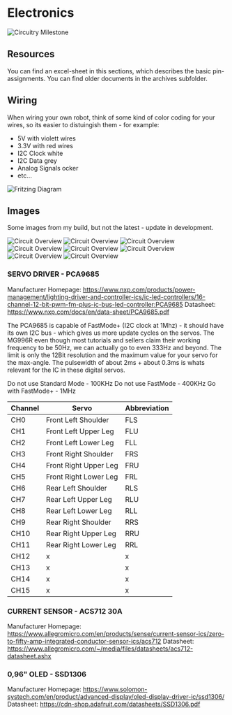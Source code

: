 ﻿# Electronics #

![Circuitry Milestone](https://github.com/michaelkubina/SpotMicroESP32/blob/master/electronics/circuitry_working.jpg)

## Resources ##

You can find an excel-sheet in this sections, which describes the basic pin-assignments. You can find older documents in the archives subfolder.

## Wiring ##

When wiring your own robot, think of some kind of color coding for your wires, so its easier to distuingish them - for example:
* 5V with violett wires
* 3.3V with red wires
* I2C Clock white
* I2C Data grey
* Analog Signals ocker 
* etc...

![Fritzing Diagram](https://github.com/michaelkubina/SpotMicroESP32/blob/master/electronics/2020-02-03_Circuitry_final.png)

## Images ##

Some images from my build, but not the latest - update in development.

![Circuit Overview](https://github.com/michaelkubina/SpotMicroESP32/blob/master/electronics/images/electronics_0001.jpg)
![Circuit Overview](https://github.com/michaelkubina/SpotMicroESP32/blob/master/electronics/images/electronics_0002.jpg)
![Circuit Overview](https://github.com/michaelkubina/SpotMicroESP32/blob/master/electronics/images/electronics_0003.jpg)
![Circuit Overview](https://github.com/michaelkubina/SpotMicroESP32/blob/master/electronics/images/electronics_0004.jpg)
![Circuit Overview](https://github.com/michaelkubina/SpotMicroESP32/blob/master/electronics/images/electronics_0005.jpg)
![Circuit Overview](https://github.com/michaelkubina/SpotMicroESP32/blob/master/electronics/images/electronics_0006.jpg)
![Circuit Overview](https://github.com/michaelkubina/SpotMicroESP32/blob/master/electronics/images/electronics_0007.jpg)
![Circuit Overview](https://github.com/michaelkubina/SpotMicroESP32/blob/master/electronics/images/electronics_0008.jpg)

### SERVO DRIVER - PCA9685 ###

Manufacturer Homepage: https://www.nxp.com/products/power-management/lighting-driver-and-controller-ics/ic-led-controllers/16-channel-12-bit-pwm-fm-plus-ic-bus-led-controller:PCA9685
Datasheet: https://www.nxp.com/docs/en/data-sheet/PCA9685.pdf

The PCA9685 is capable of FastMode+ (I2C clock at 1Mhz) - it should have its own I2C bus - which gives us more update cycles on the servos. The MG996R even though most tutorials and sellers claim their working frequency to be 50Hz, we can actually go to even 333Hz and beyond. The limit is only the 12Bit resolution and the maximum value for your servo for the max-angle. The pulsewidth of about 2ms + about 0.3ms is whats relevant for the IC in these digital servos.

Do not use Standard Mode - 100KHz
Do not use FastMode - 400KHz
Go with FastMode+ - 1MHz

| Channel | Servo | Abbreviation        |
|---------|-------|---------------------|
| CH0     | Front Left Shoulder   | FLS |
| CH1     | Front Left Upper Leg  | FLU |
| CH2     | Front Left Lower Leg  | FLL |
| CH3     | Front Right Shoulder  | FRS |
| CH4     | Front Right Upper Leg | FRU |
| CH5     | Front Right Lower Leg | FRL |
| CH6     | Rear Left Shoulder    | RLS |
| CH7     | Rear Left Upper Leg   | RLU |
| CH8     | Rear Left Lower Leg   | RLL |
| CH9     | Rear Right Shoulder   | RRS |
| CH10    | Rear Right Upper Leg  | RRU |
| CH11    | Rear Right Lower Leg  | RRL |
| CH12    | x | x |
| CH13    | x | x |
| CH14    | x | x |
| CH15    | x | x |

### CURRENT SENSOR - ACS712 30A ###

Manufacturer Homepage: https://www.allegromicro.com/en/products/sense/current-sensor-ics/zero-to-fifty-amp-integrated-conductor-sensor-ics/acs712
Datasheet: https://www.allegromicro.com/~/media/files/datasheets/acs712-datasheet.ashx

### 0,96" OLED - SSD1306 ###

Manufacturer Homepage: https://www.solomon-systech.com/en/product/advanced-display/oled-display-driver-ic/ssd1306/
Datasheet: https://cdn-shop.adafruit.com/datasheets/SSD1306.pdf
